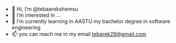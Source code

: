 - 👋 Hi, I’m @tebaarekshemsu
- 👀 I’m interested in ...
- 🌱 I’m currently learning in AASTU my bachelor degree in software engineering
- 📫 you can reach me in my email tebarek29@gmail.com 

<!---
tebaarekshemsu/tebaarekshemsu is a ✨ special ✨ repository because its `README.md` (this file) appears on your GitHub profile.
You can click the Preview link to take a look at your changes.
--->
